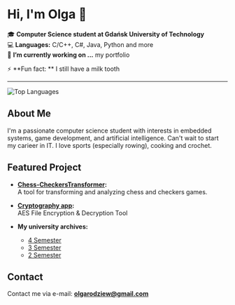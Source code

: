 # Hi, I'm Olga 👋

🎓 **Computer Science student at Gdańsk University of Technology**  
💻 **Languages:** C/C++, C#, Java, Python and more  
🔭  **I’m currently working on ...** my portfolio

⚡ **Fun fact: ** I still have a milk tooth

---
![Top Languages](https://github-readme-stats.vercel.app/api/top-langs/?username=TheOlgen&layout=compact)

## About Me

I'm a passionate computer science student with interests in embedded systems, game development, and artificial intelligence. Can't wait to start my carieer in IT. I love sports (especially rowing), cooking and crochet. 

## Featured Project

- **[Chess-CheckersTransformer](https://github.com/TheOlgen/Chess-CheckersTransformer):**  
  A tool for transforming and analyzing chess and checkers games.
  
- **[Cryptography app](https://github.com/TheOlgen/cryptography-project](https://github.com/TheOlgen/PGsem4)):**  
  AES File Encryption & Decryption Tool

- **My university archives:**
  - [4 Semester](https://github.com/TheOlgen/PGsem4)
  - [3 Semester](https://github.com/TheOlgen/PG_sem3)
  - [2 Semester](https://github.com/TheOlgen/PG_sem2)
  


## Contact

Contact me via e-mail: **olgarodziew@gmail.com**


<!--
**TheOlgen/TheOlgen** is a ✨ _special_ ✨ repository because its `README.md` (this file) appears on your GitHub profile.

Here are some ideas to get you started:

- 🔭 I’m currently working on ...
- 🌱 I’m currently learning ...
- 👯 I’m looking to collaborate on ...
- 🤔 I’m looking for help with ...
- 💬 Ask me about ...
- 📫 How to reach me: ...
- 😄 Pronouns: ...
- ⚡ Fun fact: ...
-->
